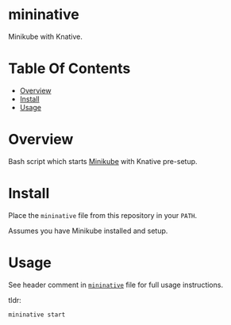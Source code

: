 # mininative
Minikube with Knative.

# Table Of Contents
- [Overview](#overview)
- [Install](#install)
- [Usage](#usage)

# Overview
Bash script which starts [Minikube](https://github.com/kubernetes/minikube) with
Knative pre-setup.

# Install
Place the `mininative` file from this repository in your `PATH`.

Assumes you have Minikube installed and setup.

# Usage
See header comment in [`mininative`](mininative) file for full usage instructions.  

tldr:

```
mininative start
```
